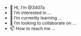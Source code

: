 - 👋 Hi, I’m @3407a
- 👀 I’m interested in ...
- 🌱 I’m currently learning ...
- 💞️ I’m looking to collaborate on ...
- 📫 How to reach me ...

<!---
3407a/3407a is a ✨ special ✨ repository because its `README.md` (this file) appears on your GitHub profile.
You can click the Preview link to take a look at your changes.
--->

